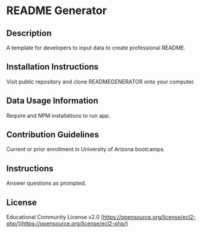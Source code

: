 
# README Generator

## Description
A template for developers to input data to create professional README.
    

## Installation Instructions
Visit public repository and clone READMEGENERATOR onto your computer.
    

## Data Usage Information
Require and NPM installations to run app.
    

## Contribution Guidelines
Current or prior enrollment in University of Arizona bootcamps.
    

## Instructions
Answer questions as prompted.

## License
Educational Community License v2.0
[https://opensource.org/license/ecl2-php/](https://opensource.org/license/ecl2-php/)

    
